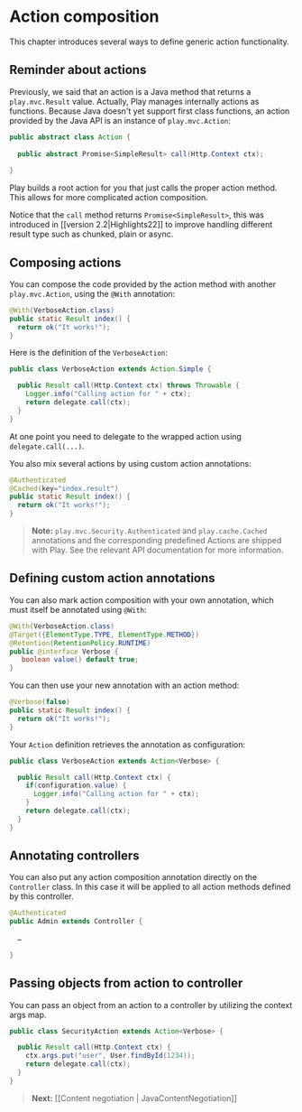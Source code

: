 # Action composition

This chapter introduces several ways to define generic action functionality.

## Reminder about actions

Previously, we said that an action is a Java method that returns a `play.mvc.Result` value. Actually, Play manages internally actions as functions. Because Java doesn't yet support first class functions, an action provided by the Java API is an instance of `play.mvc.Action`:

```java
public abstract class Action {
    
  public abstract Promise<SimpleResult> call(Http.Context ctx);    
    
}
```

Play builds a root action for you that just calls the proper action method. This allows for more complicated action composition.

Notice that the `call` method returns `Promise<SimpleResult>`, this was introduced in [[version 2.2|Highlights22]] to improve handling different result type such as chunked, plain or async. 

## Composing actions

You can compose the code provided by the action method with another `play.mvc.Action`, using the `@With` annotation:

```java
@With(VerboseAction.class)
public static Result index() {
  return ok("It works!");
}
```

Here is the definition of the `VerboseAction`:

```java
public class VerboseAction extends Action.Simple {

  public Result call(Http.Context ctx) throws Throwable {
    Logger.info("Calling action for " + ctx);
    return delegate.call(ctx);
  }
}
```

At one point you need to delegate to the wrapped action using `delegate.call(...)`.

You also mix several actions by using custom action annotations:

```java
@Authenticated
@Cached(key="index.result")
public static Result index() {
  return ok("It works!");
}
```

> **Note:**  ```play.mvc.Security.Authenticated``` and ```play.cache.Cached``` annotations and the corresponding predefined Actions are shipped with Play. See the relevant API documentation for more information.


## Defining custom action annotations

You can also mark action composition with your own annotation, which must itself be annotated using `@With`:

```java
@With(VerboseAction.class)
@Target({ElementType.TYPE, ElementType.METHOD})
@Retention(RetentionPolicy.RUNTIME)
public @interface Verbose {
   boolean value() default true;
}
```

You can then use your new annotation with an action method:

```java
@Verbose(false)
public static Result index() {
  return ok("It works!");
}
```

Your `Action` definition retrieves the annotation as configuration:

```java
public class VerboseAction extends Action<Verbose> {

  public Result call(Http.Context ctx) {
    if(configuration.value) {
      Logger.info("Calling action for " + ctx);  
    }
    return delegate.call(ctx);
  }
}
```

## Annotating controllers

You can also put any action composition annotation directly on the `Controller` class. In this case it will be applied to all action methods defined by this controller.

```java
@Authenticated
public Admin extends Controller {
    
  …
    
}
```

## Passing objects from action to controller

You can pass an object from an action to a controller by utilizing the context args map.

```java
public class SecurityAction extends Action<Verbose> {

  public Result call(Http.Context ctx) {
    ctx.args.put("user", User.findById(1234));
    return delegate.call(ctx);
  }
}
```

> **Next:** [[Content negotiation | JavaContentNegotiation]]
